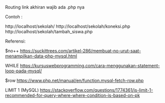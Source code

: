 Routing link akhiran wajib ada .php nya

Contoh :

http://localhost/sekolah/
http://localhost/sekolah/koneksi.php
http://localhost/sekolah/tambah_siswa.php

Referensi:

$no++
https://suckittrees.com/artikel-286/membuat-no-urut-saat-menampilkan-data-php-mysql.html

WHILE
https://kursuswebprogramming.com/cara-menggunakan-statement-loop-pada-mysql/

$row
https://www.php.net/manual/en/function.mysql-fetch-row.php

LIMIT 1 (MySQL)
https://stackoverflow.com/questions/1774361/is-limit-1-recommended-for-query-where-where-condition-is-based-on-pk

